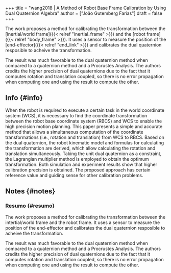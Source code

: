+++
title = "wang2018 | A Method of Robot Base Frame Calibration by Using Dual Quaternion Algebra"
author = ["João Gutemberg Farias"]
draft = false
+++

The work proposes a method for calibrating the transformation between the [inertial/world frame]({{< relref "inertial_frame" >}}) and the [robot frame]({{< relref "body_frame" >}}). It uses a sensor to measure the position of the [end-effector]({{< relref "end_link" >}}) and calibrates the dual quaternion resposible to acheive the transformation.

The result was much favorable to the dual quaternion method when compared to a quaternion method and a Procrustes Analysis. The authors credits the higher precision of dual quaternions due to the fact that it computes rotation and translation coupled, so there is no error propagation when computing one and using the result to compute the other.


## Info {#info}

When the robot is required to execute a certain task in the world coordinate system (WCS), it is necessary to find the coordinate transformation between the robot base coordinate system (RBCS) and WCS to enable the high precision motion planning. This paper presents a simple and accurate method that allows a simultaneous computation of the coordinate transformations (i.e., rotation and translation) from WCS to RBCS. Based on the dual quaternion, the robot kinematic model and formulas for calculating the transformation are derived, which allow calculating the rotation and translation simultaneously. Taking the unit dual quaternion as a constraint, the Lagrangian multiplier method is employed to obtain the optimum transformation. Both simulation and experiment results show that higher calibration precision is obtained. The proposed approach has certain reference value and guiding sense for other calibration problems.


## Notes {#notes}


### Resumo {#resumo}

The work proposes a method for calibrating the transformation between the intertial/world frame and the robot frame. It uses a sensor to measure the position of the end-effector and calibrates the dual quaternion resposible to acheive the transformation.

The result was much favorable to the dual quaternion method when compared to a quaternion method and a Procrustes Analysis. The authors credits the higher precision of dual quaternions due to the fact that it computes rotation and translation coupled, so there is no error propagation when computing one and using the result to compute the other.
